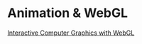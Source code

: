 # Animation & WebGL
<a href = "https://www.coursera.org/course/webgl">Interactive Computer Graphics with WebGL</a>
